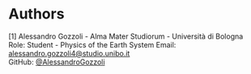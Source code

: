 # Authors

[1] Alessandro Gozzoli - Alma Mater Studiorum - Università di Bologna  
Role: Student - Physics of the Earth System
Email: [alessandro.gozzoli4@studio.unibo.it](mailto:alessandro.gozzoli4@studio.unibo.it)  
GitHub: [@AlessandroGozzoli](https://github.com/AlessandroGozzoli)